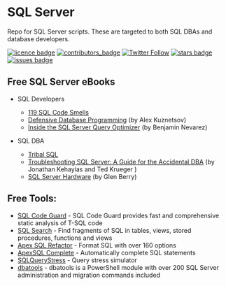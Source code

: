 # SQL Server

Repo for SQL Server scripts. These are targeted to both SQL DBAs and database developers.

[![licence badge]][licence]
[![contributors_badge]][contributors]
[![Twitter Follow](https://img.shields.io/twitter/follow/danilocbraga.svg?style=social&label=Follow&style=flat-square)](https://twitter.com/danilocbraga)
[![stars badge]][stars]
[![issues badge]][issues]


[stars badge]:https://img.shields.io/github/stars/danilocbraga/sqlserver.svg 
[issues badge]:https://img.shields.io/github/issues/danilocbraga/sqlserver.svg
[contributors_badge]:https://img.shields.io/github/contributors/danilocbraga/sqlserver.svg
[licence badge]:https://img.shields.io/badge/license-MIT-blue.svg

[stars]:https://github.com/danilocbraga/SQLServer/stargazers
[issues]:https://github.com/danilocbraga/SQLServer/issues
[contributors]:https://github.com/danilocbraga/SQLServer/graphs/contributors
[licence]:https://github.com/danilocbraga/SQLServer/blob/master/LICENSE.md
[Twitter]:https://twitter.com/danilocbraga


## Free SQL Server eBooks

   - SQL Developers
     - [119 SQL Code Smells](http://assets.red-gate.com/community/books/sql-code-smells.pdf)
     - [Defensive Database Programming](http://assets.red-gate.com/community/books/defensive-database-programming.pdf) (by Alex Kuznetsov)
     - [Inside the SQL Server Query Optimizer](http://assets.red-gate.com/community/books/inside-the-sql-server-query-optimizer.pdf) (by Benjamin Nevarez)

   - SQL DBA
     - [Tribal SQL](http://www.red-gate.com/library/tribal-sql)
     - [Troubleshooting SQL Server: A Guide for the Accidental DBA](http://assets.red-gate.com/products/dba/assets/Accidental_DBA_EBook.zip) (by Jonathan Kehayias and Ted Krueger )
     - [SQL Server Hardware](http://assets.red-gate.com/community/books/sql-server-hardware-ebook.pdf) (by Glen Berry)

## Free Tools:
- [SQL Code Guard](http://sqlcodeguard.com/) - SQL Code Guard provides fast and comprehensive static analysis of T-SQL code
- [SQL Search](http://www.red-gate.com/products/sql-development/sql-search/) - Find fragments of SQL in tables, views, stored procedures, functions and views
- [Apex SQL Refactor](https://www.apexsql.com/Download.aspx?download=Refactor) - Format SQL with over 160 options
- [ApexSQL Complete](http://www.apexsql.com/sql_tools_complete.aspx) - Automatically complete SQL statements
- [SQLQueryStress](https://github.com/ErikEJ/SqlQueryStress) - Query stress simulator
- [dbatools](https://dbatools.io/download) - dbatools is a PowerShell module with over 200 SQL Server administration and migration commands included
